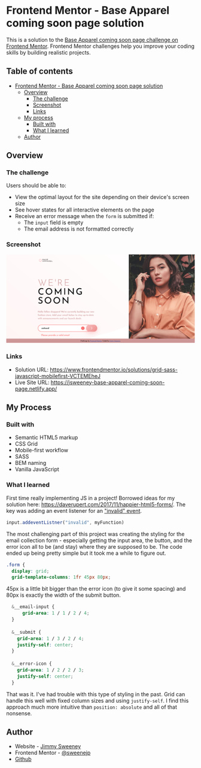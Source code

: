 # Frontend Mentor - Base Apparel coming soon page solution

This is a solution to the [Base Apparel coming soon page challenge on Frontend Mentor](https://www.frontendmentor.io/challenges/base-apparel-coming-soon-page-5d46b47f8db8a7063f9331a0). Frontend Mentor challenges help you improve your coding skills by building realistic projects. 

## Table of contents

- [Frontend Mentor - Base Apparel coming soon page solution](#frontend-mentor---base-apparel-coming-soon-page-solution)
  - [Overview](#overview)
    - [The challenge](#the-challenge)
    - [Screenshot](#screenshot)
    - [Links](#links)
  - [My process](#my-process)
    - [Built with](#built-with)
    - [What I learned](#what-i-learned)
  - [Author](#author)

## Overview

### The challenge

Users should be able to:

- View the optimal layout for the site depending on their device's screen size
- See hover states for all interactive elements on the page
- Receive an error message when the `form` is submitted if:
  - The `input` field is empty
  - The email address is not formatted correctly

### Screenshot

![solution screenshot](/design/solution-screenshot.png)

### Links

- Solution URL: https://www.frontendmentor.io/solutions/grid-sass-javascript-mobilefirst-VCTEMEheJ
- Live Site URL: https://jsweeney-base-apparel-coming-soon-page.netlify.app/

## My Process

### Built with

- Semantic HTML5 markup
- CSS Grid
- Mobile-first workflow
- SASS
- BEM naming
- Vanilla JavaScript

### What I learned

First time really implementing JS in a project! Borrowed ideas for my solution here: https://daverupert.com/2017/11/happier-html5-forms/. The key was adding an event listener for an ["invalid" event](https://developer.mozilla.org/en-US/docs/Web/API/HTMLInputElement/invalid_event).  

```js
input.addeventListner("invalid", myFunction)
```

The most challenging part of this project was creating the styling for the email collection form - especially getting the input area, the button, and the error icon all to be (and stay) where they are supposed to be. The code ended up being pretty simple but it took me a while to figure out. 

```css
.form {
  display: grid;
  grid-template-columns: 1fr 45px 80px;
```
45px is a little bit bigger than the error icon (to give it some spacing) and 80px is exactly the width of the submit button.

```css
  &__email-input {
      grid-area: 1 / 1 / 2 / 4;
  }

  &__submit {
    grid-area: 1 / 3 / 2 / 4; 
    justify-self: center; 
  }

  &__error-icon {
    grid-area: 1 / 2 / 2 / 3; 
    justify-self: center; 
  }
```
That was it. I've had trouble with this type of styling in the past. Grid can handle this well with fixed column sizes and using `justify-self`. I find this approach much more intuitive than `position: absolute` and all of that nonsense. 

## Author

- Website - [Jimmy Sweeney](https://jimmysweeney.page/)
- Frontend Mentor - [@sweenejp](https://www.frontendmentor.io/profile/sweenejp)
- [Github](https://github.com/sweenejp)

